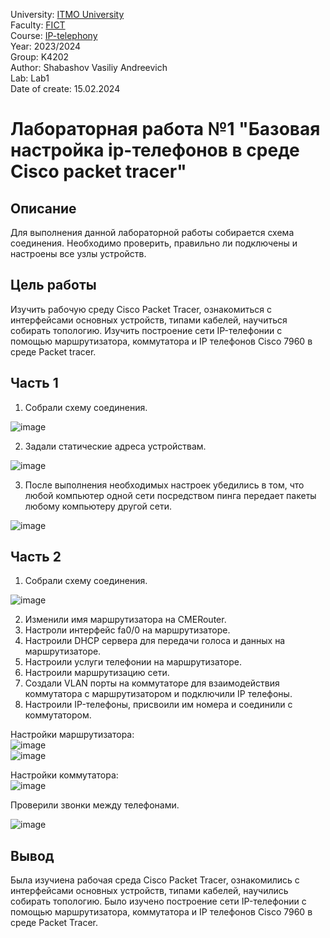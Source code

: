 University: [ITMO University](https://itmo.ru/ru/) \
Faculty: [FICT](https://fict.itmo.ru) \
Course: [IP-telephony](https://github.com/itmo-ict-faculty/ip-telephony) \
Year: 2023/2024 \
Group: K4202 \
Author: Shabashov Vasiliy Andreevich \
Lab: Lab1 \
Date of create: 15.02.2024

# Лабораторная работа №1 "Базовая настройка ip-телефонов в среде Сisco packet tracer"

## Описание
Для выполнения данной лабораторной работы собирается схема соединения. Необходимо проверить, правильно ли подключены и настроены все узлы устройств.

## Цель работы
Изучить рабочую среду Cisco Packet Tracer, ознакомиться с интерфейсами основных устройств, типами кабелей, научиться собирать топологию. Изучить построение сети IP-телефонии с помощью маршрутизатора, коммутатора и IP телефонов Cisco 7960 в среде Packet tracer.

## Часть 1
1. Собрали схему соединения.

![image](1.png)

2. Задали статические адреса устройствам.

![image](2.png)

3. После выполнения необходимых настроек убедились в том, что любой компьютер одной сети посредством пинга передает пакеты любому компьютеру другой сети.

![image](3.png)

## Часть 2
1. Собрали схему соединения.

![image](4.png)

2. Изменили имя маршрутизатора на CMERouter.
3. Настроли интерфейс fa0/0 на маршрутизаторе.
4. Настроили DHCP сервера для передачи голоса и данных на маршрутизаторе.
5. Настроили услуги телефонии на маршрутизаторе.
6. Настроили маршрутизацию сети.
7. Создали VLAN порты на коммутаторе для взаимодействия коммутатора с маршрутизатором и подключили IP телефоны.
8. Настроили IP-телефоны, присвоили им номера и соединили с коммутатором.

Настройки маршрутизатора: \
![image](5.png) \
![image](6.png)

Настройки коммутатора: \
![image](7.png)


Проверили звонки между телефонами.

![image](8.png)

## Вывод
Была изучиена рабочая среда Cisco Packet Tracer, ознакомились с интерфейсами основных устройств, типами кабелей, научились собирать топологию. Было изучено построение сети IP-телефонии с помощью маршрутизатора, коммутатора и IP телефонов Cisco 7960 в среде Packet Tracer.